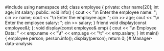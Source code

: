 #include <iostream>
using namespace std;
class employee {
private:
    char name[20];
    int age;
    int salary;
public:
    void info() {
        cout << "\n Enter the employee name: ";
        cin >> name;
        cout << "\n Enter the employee age: ";
        cin >> age;
        cout << "\n Enter the employee salary: ";
        cin >> salary;
    }
  friend void display(const employee&);
};
void display(const employee& emp) {
    cout << "\n Employee Data: " << emp.name << "\t" << emp.age << "\t" << emp.salary;
}
int main() {
    employee person;
    person.info();
    display(person);
    return 0;
}# Manager-data-analysis
